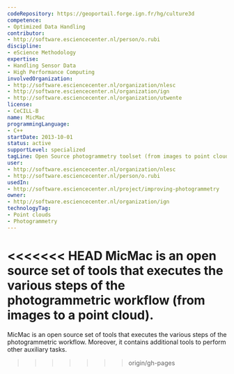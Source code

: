 ```yaml
---
codeRepository: https://geoportail.forge.ign.fr/hg/culture3d
competence:
- Optimized Data Handling
contributor:
- http://software.esciencecenter.nl/person/o.rubi
discipline:
- eScience Methodology
expertise:
- Handling Sensor Data
- High Performance Computing
involvedOrganization:
- http://software.esciencecenter.nl/organization/nlesc
- http://software.esciencecenter.nl/organization/ign
- http://software.esciencecenter.nl/organization/utwente
license:
- CeCILL-B
name: MicMac
programmingLanguage:
- C++
startDate: 2013-10-01
status: active
supportLevel: specialized
tagLine: Open Source photogrammetry toolset (from images to point clouds)
user:
- http://software.esciencecenter.nl/organization/nlesc
- http://software.esciencecenter.nl/person/o.rubi
usedIn:
- http://software.esciencecenter.nl/project/improving-photogrammetry
owner: 
- http://software.esciencecenter.nl/organization/ign
technologyTag:
- Point clouds
- Photogrammetry
---
```

<<<<<<< HEAD
MicMac is an open source set of tools that executes the various steps of the photogrammetric workflow (from images to a point cloud).
=======
MicMac is an open source set of tools that executes the various steps of the photogrammetric workflow. Moreover, it contains additional tools to perform other auxiliary tasks. 
>>>>>>> origin/gh-pages
